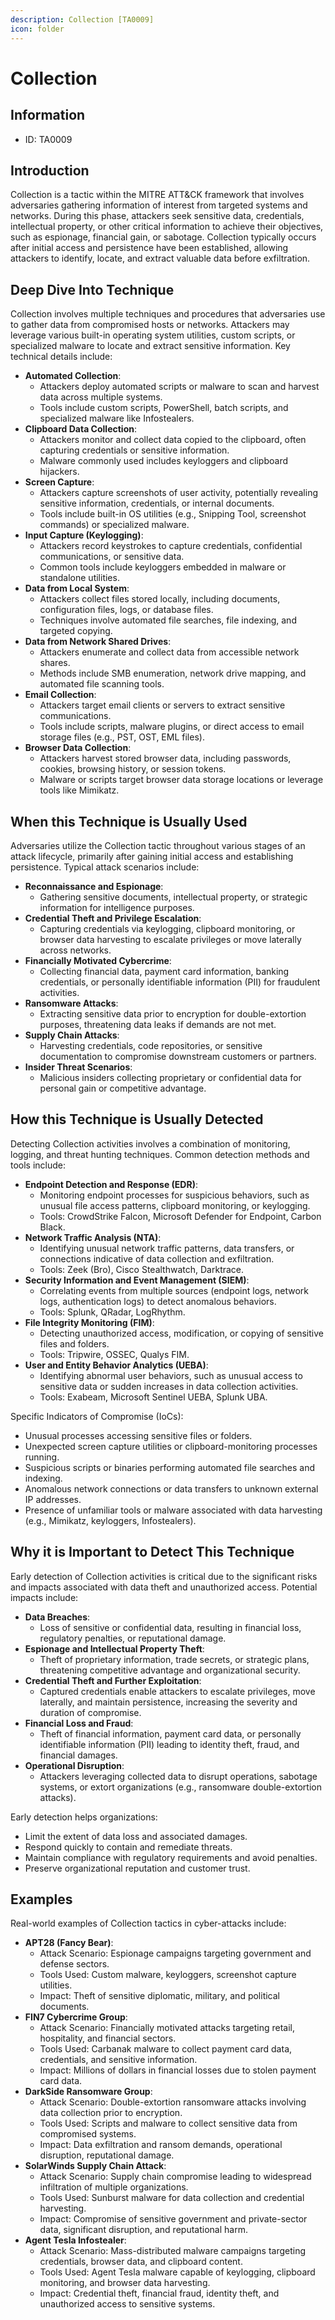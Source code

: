 ```yaml
---
description: Collection [TA0009]
icon: folder
---
```


# Collection

## Information

* ID: TA0009

## Introduction

Collection is a tactic within the MITRE ATT\&CK framework that involves adversaries gathering information of interest from targeted systems and networks. During this phase, attackers seek sensitive data, credentials, intellectual property, or other critical information to achieve their objectives, such as espionage, financial gain, or sabotage. Collection typically occurs after initial access and persistence have been established, allowing attackers to identify, locate, and extract valuable data before exfiltration.

## Deep Dive Into Technique

Collection involves multiple techniques and procedures that adversaries use to gather data from compromised hosts or networks. Attackers may leverage various built-in operating system utilities, custom scripts, or specialized malware to locate and extract sensitive information. Key technical details include:

* **Automated Collection**:
  * Attackers deploy automated scripts or malware to scan and harvest data across multiple systems.
  * Tools include custom scripts, PowerShell, batch scripts, and specialized malware like Infostealers.
* **Clipboard Data Collection**:
  * Attackers monitor and collect data copied to the clipboard, often capturing credentials or sensitive information.
  * Malware commonly used includes keyloggers and clipboard hijackers.
* **Screen Capture**:
  * Attackers capture screenshots of user activity, potentially revealing sensitive information, credentials, or internal documents.
  * Tools include built-in OS utilities (e.g., Snipping Tool, screenshot commands) or specialized malware.
* **Input Capture (Keylogging)**:
  * Attackers record keystrokes to capture credentials, confidential communications, or sensitive data.
  * Common tools include keyloggers embedded in malware or standalone utilities.
* **Data from Local System**:
  * Attackers collect files stored locally, including documents, configuration files, logs, or database files.
  * Techniques involve automated file searches, file indexing, and targeted copying.
* **Data from Network Shared Drives**:
  * Attackers enumerate and collect data from accessible network shares.
  * Methods include SMB enumeration, network drive mapping, and automated file scanning tools.
* **Email Collection**:
  * Attackers target email clients or servers to extract sensitive communications.
  * Tools include scripts, malware plugins, or direct access to email storage files (e.g., PST, OST, EML files).
* **Browser Data Collection**:
  * Attackers harvest stored browser data, including passwords, cookies, browsing history, or session tokens.
  * Malware or scripts target browser data storage locations or leverage tools like Mimikatz.

## When this Technique is Usually Used

Adversaries utilize the Collection tactic throughout various stages of an attack lifecycle, primarily after gaining initial access and establishing persistence. Typical attack scenarios include:

* **Reconnaissance and Espionage**:
  * Gathering sensitive documents, intellectual property, or strategic information for intelligence purposes.
* **Credential Theft and Privilege Escalation**:
  * Capturing credentials via keylogging, clipboard monitoring, or browser data harvesting to escalate privileges or move laterally across networks.
* **Financially Motivated Cybercrime**:
  * Collecting financial data, payment card information, banking credentials, or personally identifiable information (PII) for fraudulent activities.
* **Ransomware Attacks**:
  * Extracting sensitive data prior to encryption for double-extortion purposes, threatening data leaks if demands are not met.
* **Supply Chain Attacks**:
  * Harvesting credentials, code repositories, or sensitive documentation to compromise downstream customers or partners.
* **Insider Threat Scenarios**:
  * Malicious insiders collecting proprietary or confidential data for personal gain or competitive advantage.

## How this Technique is Usually Detected

Detecting Collection activities involves a combination of monitoring, logging, and threat hunting techniques. Common detection methods and tools include:

* **Endpoint Detection and Response (EDR)**:
  * Monitoring endpoint processes for suspicious behaviors, such as unusual file access patterns, clipboard monitoring, or keylogging.
  * Tools: CrowdStrike Falcon, Microsoft Defender for Endpoint, Carbon Black.
* **Network Traffic Analysis (NTA)**:
  * Identifying unusual network traffic patterns, data transfers, or connections indicative of data collection and exfiltration.
  * Tools: Zeek (Bro), Cisco Stealthwatch, Darktrace.
* **Security Information and Event Management (SIEM)**:
  * Correlating events from multiple sources (endpoint logs, network logs, authentication logs) to detect anomalous behaviors.
  * Tools: Splunk, QRadar, LogRhythm.
* **File Integrity Monitoring (FIM)**:
  * Detecting unauthorized access, modification, or copying of sensitive files and folders.
  * Tools: Tripwire, OSSEC, Qualys FIM.
* **User and Entity Behavior Analytics (UEBA)**:
  * Identifying abnormal user behaviors, such as unusual access to sensitive data or sudden increases in data collection activities.
  * Tools: Exabeam, Microsoft Sentinel UEBA, Splunk UBA.

Specific Indicators of Compromise (IoCs):

* Unusual processes accessing sensitive files or folders.
* Unexpected screen capture utilities or clipboard-monitoring processes running.
* Suspicious scripts or binaries performing automated file searches and indexing.
* Anomalous network connections or data transfers to unknown external IP addresses.
* Presence of unfamiliar tools or malware associated with data harvesting (e.g., Mimikatz, keyloggers, Infostealers).

## Why it is Important to Detect This Technique

Early detection of Collection activities is critical due to the significant risks and impacts associated with data theft and unauthorized access. Potential impacts include:

* **Data Breaches**:
  * Loss of sensitive or confidential data, resulting in financial loss, regulatory penalties, or reputational damage.
* **Espionage and Intellectual Property Theft**:
  * Theft of proprietary information, trade secrets, or strategic plans, threatening competitive advantage and organizational security.
* **Credential Theft and Further Exploitation**:
  * Captured credentials enable attackers to escalate privileges, move laterally, and maintain persistence, increasing the severity and duration of compromise.
* **Financial Loss and Fraud**:
  * Theft of financial information, payment card data, or personally identifiable information (PII) leading to identity theft, fraud, and financial damages.
* **Operational Disruption**:
  * Attackers leveraging collected data to disrupt operations, sabotage systems, or extort organizations (e.g., ransomware double-extortion attacks).

Early detection helps organizations:

* Limit the extent of data loss and associated damages.
* Respond quickly to contain and remediate threats.
* Maintain compliance with regulatory requirements and avoid penalties.
* Preserve organizational reputation and customer trust.

## Examples

Real-world examples of Collection tactics in cyber-attacks include:

* **APT28 (Fancy Bear)**:
  * Attack Scenario: Espionage campaigns targeting government and defense sectors.
  * Tools Used: Custom malware, keyloggers, screenshot capture utilities.
  * Impact: Theft of sensitive diplomatic, military, and political documents.
* **FIN7 Cybercrime Group**:
  * Attack Scenario: Financially motivated attacks targeting retail, hospitality, and financial sectors.
  * Tools Used: Carbanak malware to collect payment card data, credentials, and sensitive information.
  * Impact: Millions of dollars in financial losses due to stolen payment card data.
* **DarkSide Ransomware Group**:
  * Attack Scenario: Double-extortion ransomware attacks involving data collection prior to encryption.
  * Tools Used: Scripts and malware to collect sensitive data from compromised systems.
  * Impact: Data exfiltration and ransom demands, operational disruption, reputational damage.
* **SolarWinds Supply Chain Attack**:
  * Attack Scenario: Supply chain compromise leading to widespread infiltration of multiple organizations.
  * Tools Used: Sunburst malware for data collection and credential harvesting.
  * Impact: Compromise of sensitive government and private-sector data, significant disruption, and reputational harm.
* **Agent Tesla Infostealer**:
  * Attack Scenario: Mass-distributed malware campaigns targeting credentials, browser data, and clipboard content.
  * Tools Used: Agent Tesla malware capable of keylogging, clipboard monitoring, and browser data harvesting.
  * Impact: Credential theft, financial fraud, identity theft, and unauthorized access to sensitive systems.
